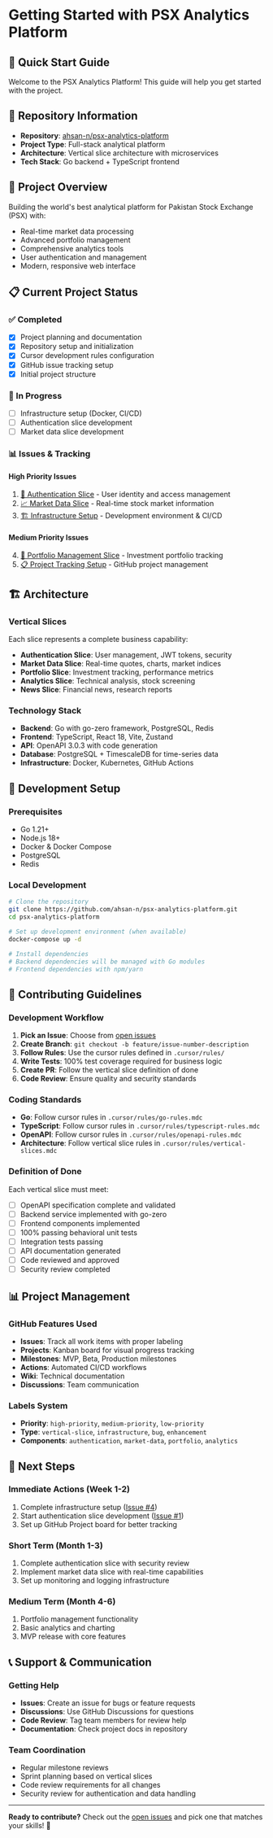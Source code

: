 # Getting Started with PSX Analytics Platform

## 🚀 Quick Start Guide

Welcome to the PSX Analytics Platform! This guide will help you get started with the project.

## 📁 Repository Information

- **Repository**: [ahsan-n/psx-analytics-platform](https://github.com/ahsan-n/psx-analytics-platform)
- **Project Type**: Full-stack analytical platform
- **Architecture**: Vertical slice architecture with microservices
- **Tech Stack**: Go backend + TypeScript frontend

## 🎯 Project Overview

Building the world's best analytical platform for Pakistan Stock Exchange (PSX) with:
- Real-time market data processing
- Advanced portfolio management
- Comprehensive analytics tools
- User authentication and management
- Modern, responsive web interface

## 📋 Current Project Status

### ✅ Completed
- [x] Project planning and documentation
- [x] Repository setup and initialization
- [x] Cursor development rules configuration
- [x] GitHub issue tracking setup
- [x] Initial project structure

### 🔄 In Progress
- [ ] Infrastructure setup (Docker, CI/CD)
- [ ] Authentication slice development
- [ ] Market data slice development

### 📊 Issues & Tracking

#### High Priority Issues
1. [🔐 Authentication Slice](https://github.com/ahsan-n/psx-analytics-platform/issues/1) - User identity and access management
2. [📈 Market Data Slice](https://github.com/ahsan-n/psx-analytics-platform/issues/2) - Real-time stock market information
3. [🏗️ Infrastructure Setup](https://github.com/ahsan-n/psx-analytics-platform/issues/4) - Development environment & CI/CD

#### Medium Priority Issues
4. [💼 Portfolio Management Slice](https://github.com/ahsan-n/psx-analytics-platform/issues/3) - Investment portfolio tracking
5. [📋 Project Tracking Setup](https://github.com/ahsan-n/psx-analytics-platform/issues/5) - GitHub project management

## 🏗️ Architecture

### Vertical Slices
Each slice represents a complete business capability:
- **Authentication Slice**: User management, JWT tokens, security
- **Market Data Slice**: Real-time quotes, charts, market indices
- **Portfolio Slice**: Investment tracking, performance metrics
- **Analytics Slice**: Technical analysis, stock screening
- **News Slice**: Financial news, research reports

### Technology Stack
- **Backend**: Go with go-zero framework, PostgreSQL, Redis
- **Frontend**: TypeScript, React 18, Vite, Zustand
- **API**: OpenAPI 3.0.3 with code generation
- **Database**: PostgreSQL + TimescaleDB for time-series data
- **Infrastructure**: Docker, Kubernetes, GitHub Actions

## 🔧 Development Setup

### Prerequisites
- Go 1.21+
- Node.js 18+
- Docker & Docker Compose
- PostgreSQL
- Redis

### Local Development
```bash
# Clone the repository
git clone https://github.com/ahsan-n/psx-analytics-platform.git
cd psx-analytics-platform

# Set up development environment (when available)
docker-compose up -d

# Install dependencies
# Backend dependencies will be managed with Go modules
# Frontend dependencies with npm/yarn
```

## 📝 Contributing Guidelines

### Development Workflow
1. **Pick an Issue**: Choose from [open issues](https://github.com/ahsan-n/psx-analytics-platform/issues)
2. **Create Branch**: `git checkout -b feature/issue-number-description`
3. **Follow Rules**: Use the cursor rules defined in `.cursor/rules/`
4. **Write Tests**: 100% test coverage required for business logic
5. **Create PR**: Follow the vertical slice definition of done
6. **Code Review**: Ensure quality and security standards

### Coding Standards
- **Go**: Follow cursor rules in `.cursor/rules/go-rules.mdc`
- **TypeScript**: Follow cursor rules in `.cursor/rules/typescript-rules.mdc`
- **OpenAPI**: Follow cursor rules in `.cursor/rules/openapi-rules.mdc`
- **Architecture**: Follow vertical slice rules in `.cursor/rules/vertical-slices.mdc`

### Definition of Done
Each vertical slice must meet:
- [ ] OpenAPI specification complete and validated
- [ ] Backend service implemented with go-zero
- [ ] Frontend components implemented
- [ ] 100% passing behavioral unit tests
- [ ] Integration tests passing
- [ ] API documentation generated
- [ ] Code reviewed and approved
- [ ] Security review completed

## 📊 Project Management

### GitHub Features Used
- **Issues**: Track all work items with proper labeling
- **Projects**: Kanban board for visual progress tracking
- **Milestones**: MVP, Beta, Production milestones
- **Actions**: Automated CI/CD workflows
- **Wiki**: Technical documentation
- **Discussions**: Team communication

### Labels System
- **Priority**: `high-priority`, `medium-priority`, `low-priority`
- **Type**: `vertical-slice`, `infrastructure`, `bug`, `enhancement`
- **Components**: `authentication`, `market-data`, `portfolio`, `analytics`

## 🎯 Next Steps

### Immediate Actions (Week 1-2)
1. Complete infrastructure setup ([Issue #4](https://github.com/ahsan-n/psx-analytics-platform/issues/4))
2. Start authentication slice development ([Issue #1](https://github.com/ahsan-n/psx-analytics-platform/issues/1))
3. Set up GitHub Project board for better tracking

### Short Term (Month 1-3)
1. Complete authentication slice with security review
2. Implement market data slice with real-time capabilities
3. Set up monitoring and logging infrastructure

### Medium Term (Month 4-6)
1. Portfolio management functionality
2. Basic analytics and charting
3. MVP release with core features

## 📞 Support & Communication

### Getting Help
- **Issues**: Create an issue for bugs or feature requests
- **Discussions**: Use GitHub Discussions for questions
- **Code Review**: Tag team members for review help
- **Documentation**: Check project docs in repository

### Team Coordination
- Regular milestone reviews
- Sprint planning based on vertical slices
- Code review requirements for all changes
- Security review for authentication and data handling

---

**Ready to contribute?** Check out the [open issues](https://github.com/ahsan-n/psx-analytics-platform/issues) and pick one that matches your skills! 🚀
